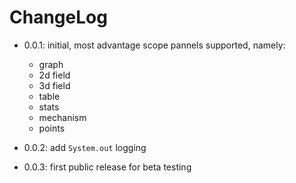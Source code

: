 # ChangeLog

* 0.0.1: initial, most advantage scope pannels supported, namely:
  * graph
  * 2d field
  * 3d field
  * table 
  * stats
  * mechanism
  * points
  
* 0.0.2: add `System.out` logging

* 0.0.3: first public release for beta testing

